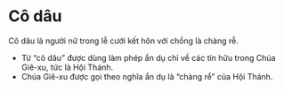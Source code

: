 # Cô dâu

Cô dâu là người nữ trong lễ cưới kết hôn với chồng là chàng rễ. 
- Từ “cô dâu” được dùng làm phép ẩn dụ chỉ về các tín hữu trong Chúa Giê-xu, tức là Hội Thánh. 
- Chúa Giê-xu được gọi theo nghĩa ẩn dụ là “chàng rể” của Hội Thánh.

